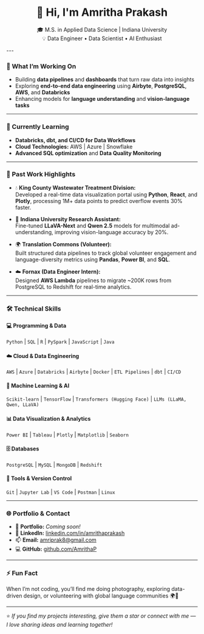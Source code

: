   <div align="center">

# 👋 Hi, I'm Amritha Prakash  
🎓 M.S. in Applied Data Science | Indiana University  
💡 Data Engineer • Data Scientist • AI Enthusiast  

</div>
---

### 🔭 What I’m Working On
- Building **data pipelines** and **dashboards** that turn raw data into insights  
- Exploring **end-to-end data engineering** using **Airbyte**, **PostgreSQL**, **AWS**, and **Databricks**  
- Enhancing models for **language understanding** and **vision-language tasks**  

---

### 🌱 Currently Learning
- **Databricks, dbt, and CI/CD for Data Workflows**  
- **Cloud Technologies:** AWS | Azure | Snowflake  
- **Advanced SQL optimization** and **Data Quality Monitoring**

---

### 💼 Past Work Highlights
- 💧 **King County Wastewater Treatment Division:**  
  Developed a real-time data visualization portal using **Python**, **React**, and **Plotly**, processing 1M+ data points to predict overflow events 30% faster.  

- 🧠 **Indiana University Research Assistant:**  
  Fine-tuned **LLaVA-Next** and **Qwen 2.5** models for multimodal ad-understanding, improving vision-language accuracy by 20%.  

- 🌍 **Translation Commons (Volunteer):**  
  Built structured data pipelines to track global volunteer engagement and language-diversity metrics using **Pandas**, **Power BI**, and **SQL**.  

- ☁️ **Fornax (Data Engineer Intern):**  
  Designed **AWS Lambda** pipelines to migrate ~200K rows from PostgreSQL to Redshift for real-time analytics.  

---

### 🛠️ Technical Skills  

#### 💻 Programming & Data  
`Python` | `SQL` | `R` | `PySpark` | `JavaScript` | `Java` 

#### ☁️ Cloud & Data Engineering  
`AWS` | `Azure` | `Databricks` | `Airbyte` | `Docker` | `ETL Pipelines` | `dbt` | `CI/CD`

#### 🧠 Machine Learning & AI  
`Scikit-learn` | `TensorFlow` | `Transformers (Hugging Face)` | `LLMs (LLaMA, Qwen, LLaVA)`  

#### 📊 Data Visualization & Analytics  
`Power BI` | `Tableau` | `Plotly` | `Matplotlib` | `Seaborn`  

#### 🗄️ Databases  
`PostgreSQL` | `MySQL` | `MongoDB` | `Redshift`  

#### 🧩 Tools & Version Control  
`Git` | `Jupyter Lab` | `VS Code` | `Postman` | `Linux`

---

### 🌐 Portfolio & Contact  

- 📂 **Portfolio:** *Coming soon!*  
- 💼 **LinkedIn:** [linkedin.com/in/amrithaprakash](https://www.linkedin.com/in/amrithaprakash)  
- 📫 **Email:** [amriprak8@gmail.com](mailto:amriprak8@gmail.com)  
- 💻 **GitHub:** [github.com/AmrithaP](https://github.com/AmrithaP)

---

### ⚡ Fun Fact  
When I’m not coding, you’ll find me doing photography, exploring data-driven design, or volunteering with global language communities 🌍🎥  

---

⭐ *If you find my projects interesting, give them a star or connect with me — I love sharing ideas and learning together!*
